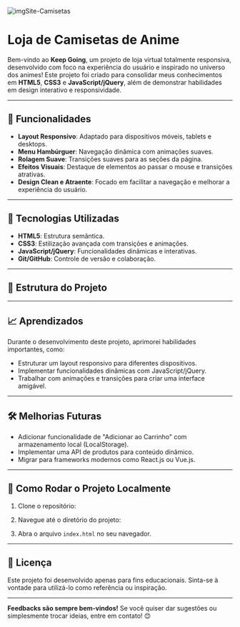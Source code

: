 ![imgSite-Camisetas](https://github.com/user-attachments/assets/f17f29ac-bc4f-47ad-acc8-76b919ce2bf6)


# Loja de Camisetas de Anime

Bem-vindo ao **Keep Going**, um projeto de loja virtual totalmente responsiva, desenvolvido com foco na experiência do usuário e inspirado no universo dos animes! Este projeto foi criado para consolidar meus conhecimentos em **HTML5**, **CSS3** e **JavaScript/jQuery**, além de demonstrar habilidades em design interativo e responsividade.

---

## 🌟 Funcionalidades

- **Layout Responsivo**: Adaptado para dispositivos móveis, tablets e desktops.
- **Menu Hambúrguer**: Navegação dinâmica com animações suaves.
- **Rolagem Suave**: Transições suaves para as seções da página.
- **Efeitos Visuais**: Destaque de elementos ao passar o mouse e transições atrativas.
- **Design Clean e Atraente**: Focado em facilitar a navegação e melhorar a experiência do usuário.

---

## 🚀 Tecnologias Utilizadas

- **HTML5**: Estrutura semântica.
- **CSS3**: Estilização avançada com transições e animações.
- **JavaScript/jQuery**: Funcionalidades dinâmicas e interativas.
- **Git/GitHub**: Controle de versão e colaboração.

---

## 📂 Estrutura do Projeto

---

## 📈 Aprendizados

Durante o desenvolvimento deste projeto, aprimorei habilidades importantes, como:

- Estruturar um layout responsivo para diferentes dispositivos.
- Implementar funcionalidades dinâmicas com JavaScript/jQuery.
- Trabalhar com animações e transições para criar uma interface amigável.

---

## 🛠️ Melhorias Futuras

- Adicionar funcionalidade de "Adicionar ao Carrinho" com armazenamento local (LocalStorage).
- Implementar uma API de produtos para conteúdo dinâmico.
- Migrar para frameworks modernos como React.js ou Vue.js.

---

## 📌 Como Rodar o Projeto Localmente

1. Clone o repositório:

2. Navegue até o diretório do projeto:

3. Abra o arquivo `index.html` no seu navegador.

---

## 📄 Licença

Este projeto foi desenvolvido apenas para fins educacionais. Sinta-se à vontade para utilizá-lo como referência ou inspiração.

---

**Feedbacks são sempre bem-vindos!** Se você quiser dar sugestões ou simplesmente trocar ideias, entre em contato! 😊
